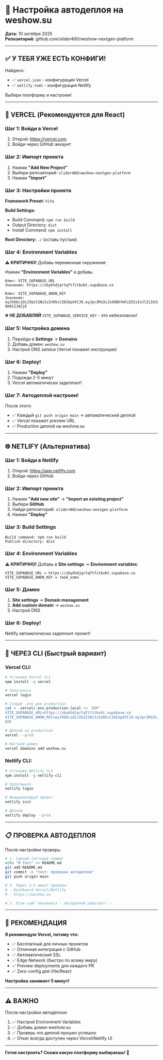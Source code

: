 # 🔄 Настройка автодеплоя на weshow.su

**Дата:** 10 октября 2025  
**Репозиторий:** github.com/slider460/weshow-nextgen-platform

---

## ✅ У ТЕБЯ УЖЕ ЕСТЬ КОНФИГИ!

Найдено:
- ✅ `vercel.json` - конфигурация Vercel
- ✅ `netlify.toml` - конфигурация Netlify

Выбери платформу и настроим!

---

## 🚀 VERCEL (Рекомендуется для React)

### Шаг 1: Войди в Vercel

1. Открой: https://vercel.com
2. Войди через GitHub аккаунт

### Шаг 2: Импорт проекта

1. Нажми **"Add New Project"**
2. Выбери репозиторий: `slider460/weshow-nextgen-platform`
3. Нажми **"Import"**

### Шаг 3: Настройки проекта

**Framework Preset:** `Vite`

**Build Settings:**
- Build Command: `npm run build`
- Output Directory: `dist`
- Install Command: `npm install`

**Root Directory:** `./` (оставь пустым)

### Шаг 4: Environment Variables

⚠️ **КРИТИЧНО!** Добавь переменные окружения:

Нажми **"Environment Variables"** и добавь:

```
Ключ: VITE_SUPABASE_URL
Значение: https://zbykhdjqrtqftfitbvbt.supabase.co
```

```
Ключ: VITE_SUPABASE_ANON_KEY
Значение: eyJhbGciOiJIUzI1NiIsInR5cCI6IkpXVCJ9.eyJpc3MiOiJzdXBhYmFzZSIsInJlZiI6InpieWtoZGpxcnRxZnRmaXRidmJ0Iiwicm9sZSI6ImFub24iLCJpYXQiOjE3NTkxMzkzMjMsImV4cCI6MjA3NDcxNTMyM30.L9M4qQ_gkoyLj7oOwKZgyOVHoGv4JMJw-8m91IJAZjE
```

❌ **НЕ ДОБАВЛЯЙ** `VITE_SUPABASE_SERVICE_KEY` - это небезопасно!

### Шаг 5: Настройка домена

1. Перейди в **Settings** → **Domains**
2. Добавь домен: `weshow.su`
3. Настрой DNS записи (Vercel покажет инструкции)

### Шаг 6: Deploy!

1. Нажми **"Deploy"**
2. Подожди 2-5 минут
3. Vercel автоматически задеплоит!

### Шаг 7: Автодеплой настроен!

После этого:
- ✅ Каждый `git push origin main` → автоматический деплой
- ✅ Vercel покажет preview URL
- ✅ Production деплой на weshow.su

---

## 🌐 NETLIFY (Альтернатива)

### Шаг 1: Войди в Netlify

1. Открой: https://app.netlify.com
2. Войди через GitHub

### Шаг 2: Импорт проекта

1. Нажми **"Add new site"** → **"Import an existing project"**
2. Выбери **GitHub**
3. Найди репозиторий: `slider460/weshow-nextgen-platform`
4. Нажми **"Deploy"**

### Шаг 3: Build Settings

```
Build command: npm run build
Publish directory: dist
```

### Шаг 4: Environment Variables

⚠️ **КРИТИЧНО!** Добавь в **Site settings** → **Environment variables**:

```
VITE_SUPABASE_URL = https://zbykhdjqrtqftfitbvbt.supabase.co
VITE_SUPABASE_ANON_KEY = твой_ключ
```

### Шаг 5: Домен

1. **Site settings** → **Domain management**
2. **Add custom domain** → `weshow.su`
3. Настрой DNS

### Шаг 6: Deploy!

Netlify автоматически задеплоит проект!

---

## 🔧 ЧЕРЕЗ CLI (Быстрый вариант)

### Vercel CLI:

```bash
# Установи Vercel CLI
npm install -g vercel

# Залогинься
vercel login

# Создай .env для production
cat > .vercel/.env.production.local << 'EOF'
VITE_SUPABASE_URL=https://zbykhdjqrtqftfitbvbt.supabase.co
VITE_SUPABASE_ANON_KEY=eyJhbGciOiJIUzI1NiIsInR5cCI6IkpXVCJ9.eyJpc3MiOiJzdXBhYmFzZSIsInJlZiI6InpieWtoZGpxcnRxZnRmaXRidmJ0Iiwicm9sZSI6ImFub24iLCJpYXQiOjE3NTkxMzkzMjMsImV4cCI6MjA3NDcxNTMyM30.L9M4qQ_gkoyLj7oOwKZgyOVHoGv4JMJw-8m91IJAZjE
EOF

# Деплой на production
vercel --prod

# Настрой домен
vercel domains add weshow.su
```

### Netlify CLI:

```bash
# Установи Netlify CLI
npm install -g netlify-cli

# Залогинься
netlify login

# Инициализируй проект
netlify init

# Деплой
netlify deploy --prod
```

---

## 📋 ПРОВЕРКА АВТОДЕПЛОЯ

После настройки проверь:

```bash
# 1. Сделай тестовый коммит
echo "# Test" >> README.md
git add README.md
git commit -m "test: проверка автодеплоя"
git push origin main

# 2. Через 2-5 минут проверь:
# - Dashboard Vercel/Netlify
# - https://weshow.su

# 3. Если сайт обновился - автодеплой работает! ✅
```

---

## 🎯 РЕКОМЕНДАЦИЯ

**Я рекомендую Vercel, потому что:**
- ✅ Бесплатный для личных проектов
- ✅ Отличная интеграция с GitHub
- ✅ Автоматический SSL
- ✅ Edge Network (быстро по всему миру)
- ✅ Preview deployments для каждого PR
- ✅ Zero-config для Vite/React

**Настройка занимает 5 минут!**

---

## ⚠️ ВАЖНО

После настройки автодеплоя:
1. ✅ Настрой Environment Variables
2. ✅ Добавь домен weshow.su
3. ✅ Проверь что деплой прошел успешно
4. ✅ Откат всегда доступен через Vercel/Netlify UI

---

**Готов настроить? Скажи какую платформу выбираешь! 🚀**

